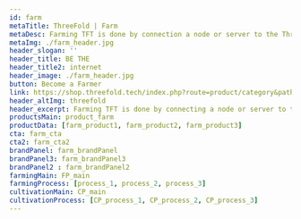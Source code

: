 ```yaml
---
id: farm
metaTitle: ThreeFold | Farm
metaDesc: Farming TFT is done by connection a node or server to the ThreeFold Grid. Yes, it's that simple. Join thousands that make the Internet of tomorrow possible.
metaImg: ./farm_header.jpg
header_slogan: '' 
header_title: BE THE
header_title2: internet
header_image: ./farm_header.jpg
button: Become a Farmer
link: https://shop.threefold.tech/index.php?route=product/category&path=59
header_altImg: threefold
header_excerpt: Farming TFT is done by connecting a node or server to the ThreeFold Grid. Yes, it’s that simple. Join thousands that make the Internet of tomorrow possible.
productsMain: product_farm
productData: [farm_product1, farm_product2, farm_product3]
cta: farm_cta
cta2: farm_cta2
brandPanel: farm_brandPanel
brandPanel3: farm_brandPanel3
brandPanel2 : farm_brandPanel2
farmingMain: FP_main
farmingProcess: [process_1, process_2, process_3]
cultivationMain: CP_main
cultivationProcess: [CP_process_1, CP_process_2, CP_process_3]
---
```

